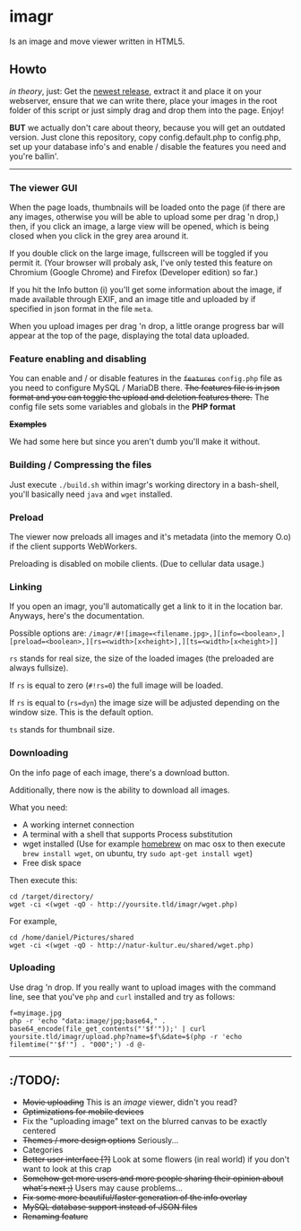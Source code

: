 imagr
=====

Is an image and move viewer written in HTML5.


## Howto

*in theory*, just:
Get the [newest release](https://github.com/danieltroger/imagr/releases/latest), extract it and place it on your webserver, ensure that we can write there, place your images in the root folder of this script or just simply drag and drop them into the page. Enjoy!

**BUT** we actually don't care about theory, because you will get an outdated version. Just clone this repository, copy config.default.php to config.php, set up your database info's and enable / disable the features you need and you're ballin'.

----------

### The viewer GUI

When the page loads, thumbnails will be loaded onto the page (if there are any images, otherwise you will be able to upload some per drag 'n drop,) then, if you click an image, a large view will be opened, which is being closed when you click in the grey area around it.

If you double click on the large image, fullscreen will be toggled if you permit it. (Your browser will probaly ask, I've only tested this feature on Chromium (Google Chrome) and Firefox (Developer edition) so far.)

If you hit the Info button (i) you'll get some information about the image, if made available through EXIF, and an image title and uploaded by if specified in json format in the file `meta`.

When you upload images per drag 'n drop, a little orange progress bar will appear at the top of the page, displaying the total data uploaded.

### Feature enabling and disabling

You can enable and / or disable features in the ~~`features`~~ `config.php` file as you need to configure MySQL / MariaDB there.
~~The features file is in json format and you can toggle the upload and deletion features there.~~
The config file sets some variables and globals in the **PHP format**

~~**Examples**~~

We had some here but since you aren't dumb you'll make it without.

### Building / Compressing the files

Just execute `./build.sh` within imagr's working directory in a bash-shell, you'll basically need `java` and `wget` installed.

### Preload

The viewer now preloads all images and it's metadata (into the memory O.o) if the client supports WebWorkers.

Preloading is disabled on mobile clients. (Due to cellular data usage.)

### Linking

If you open an imagr, you'll automatically get a link to it in the location bar. Anyways, here's the documentation.

Possible options are: `/imagr/#![image=<filename.jpg>,][info=<boolean>,][preload=<boolean>,][rs=<width>[x<height>],][ts=<width>[x<height>]]`

`rs` stands for real size, the size of the loaded images (the preloaded are always fullsize).

If `rs` is equal to zero (`#!rs=0`) the full image will be loaded.

If `rs` is equal to (`rs=dyn`) the image size will be adjusted depending on the window size. This is the default option.

`ts` stands for thumbnail size.

### Downloading

On the info page of each image, there's a download button.

Additionally, there now is the ability to download all images.

What you need:
- A working internet connection
- A terminal with a shell that supports Process substitution
- wget installed (Use for example [homebrew](http://brew.sh) on mac osx to then execute `brew install wget`, on ubuntu, try `sudo apt-get install wget`)
- Free disk space

Then execute this:
```
cd /target/directory/
wget -ci <(wget -qO - http://yoursite.tld/imagr/wget.php)
```

For example,
```
cd /home/daniel/Pictures/shared
wget -ci <(wget -qO - http://natur-kultur.eu/shared/wget.php)
```

### Uploading

Use drag 'n drop.
If you really want to upload images with the command line, see that you've `php` and `curl` installed and try as follows:

```
f=myimage.jpg
php -r 'echo "data:image/jpg;base64," . base64_encode(file_get_contents("'$f'"));' | curl  yoursite.tld/imagr/upload.php?name=$f\&date=$(php -r 'echo filemtime("'$f'") . "000";') -d @-
```
----------

## :/TODO/:

* ~~Movie uploading~~ This is an *image* viewer, didn't you read?
* ~~Optimizations for mobile devices~~
* Fix the "uploading image" text on the blurred canvas to be exactly centered
* ~~Themes / more design options~~ Seriously...
* Categories
* ~~Better user interface [?]~~ Look at some flowers (in real world) if you don't want to look at this crap
* ~~Somehow get more users and more people sharing their opinion about what's next ;)~~ Users may  cause problems...
* ~~Fix some more beautiful/faster generation of the info overlay~~
* ~~MySQL database support instead of JSON files~~
* ~~Renaming feature~~
